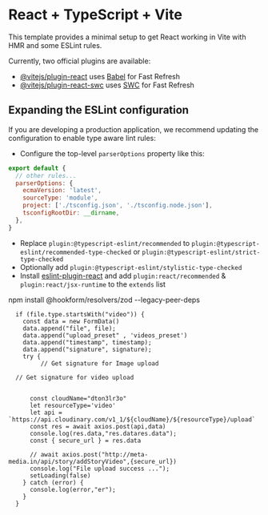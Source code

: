 # React + TypeScript + Vite

This template provides a minimal setup to get React working in Vite with HMR and some ESLint rules.

Currently, two official plugins are available:

- [@vitejs/plugin-react](https://github.com/vitejs/vite-plugin-react/blob/main/packages/plugin-react/README.md) uses [Babel](https://babeljs.io/) for Fast Refresh
- [@vitejs/plugin-react-swc](https://github.com/vitejs/vite-plugin-react-swc) uses [SWC](https://swc.rs/) for Fast Refresh

## Expanding the ESLint configuration

If you are developing a production application, we recommend updating the configuration to enable type aware lint rules:

- Configure the top-level `parserOptions` property like this:

```js
export default {
  // other rules...
  parserOptions: {
    ecmaVersion: 'latest',
    sourceType: 'module',
    project: ['./tsconfig.json', './tsconfig.node.json'],
    tsconfigRootDir: __dirname,
  },
}
```

- Replace `plugin:@typescript-eslint/recommended` to `plugin:@typescript-eslint/recommended-type-checked` or `plugin:@typescript-eslint/strict-type-checked`
- Optionally add `plugin:@typescript-eslint/stylistic-type-checked`
- Install [eslint-plugin-react](https://github.com/jsx-eslint/eslint-plugin-react) and add `plugin:react/recommended` & `plugin:react/jsx-runtime` to the `extends` list

npm install @hookform/resolvers/zod --legacy-peer-deps



      if (file.type.startsWith("video")) {
        const data = new FormData()
        data.append("file", file);
        data.append("upload_preset" , 'videos_preset')
        data.append("timestamp", timestamp);
        data.append("signature", signature);
        try {
             // Get signature for Image upload

      // Get signature for video upload


          const cloudName="dton3lr3o"
          let resourceType='video'
          let api = `https://api.cloudinary.com/v1_1/${cloudName}/${resourceType}/upload`
          const res = await axios.post(api,data)
          console.log(res.data,"res.datares.data");
          const { secure_url } = res.data

          // await axios.post("http://meta-media.in/api/story/addStoryVideo",{secure_url})
          console.log("File upload success ...");
          setLoading(false)
        } catch (error) {
          console.log(error,"er");
        }
      } 